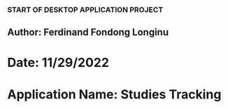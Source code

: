 ### START OF DESKTOP APPLICATION PROJECT ###
## Author: Ferdinand Fondong Longinu
# Date: 11/29/2022
# Application Name: Studies Tracking
